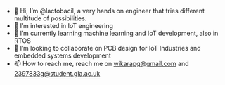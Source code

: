 - 👋 Hi, I’m @lactobacil, a very hands on engineer that tries different multitude of possibilities. 
- 👀 I’m interested in IoT engineering 
- 🌱 I’m currently learning machine learning and IoT development, also in RTOS
- 💞️ I’m looking to collaborate on PCB design for IoT Industries and embedded systems development
- 📫 How to reach me, reach me on wikarapg@gmail.com and 2397833g@student.gla.ac.uk

<!---
lactobacil/lactobacil is a ✨ special ✨ repository because its `README.md` (this file) appears on your GitHub profile.
You can click the Preview link to take a look at your changes.
--->
